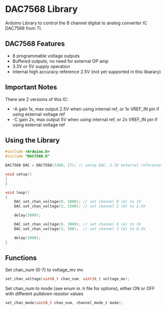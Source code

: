 # DAC7568 Library

Arduino Library to control the 8 channel digital to analog converter IC DAC7568 from TI.

## DAC7568 Features

* 8 programmable voltage outputs
* Buffered outputs, no need for external OP amp
* 3.3V or 5V supply operation
* Internal high accuracy reference 2.5V (not yet supported in this libarary)

## Important Notes

There are 2 versions of this IC:
* -A gain 1x, max output 2.5V when using internal ref, or 1x VREF_IN pin if using external voltage ref
* -C gain 2x, max output 5V when using internal ref, or 2x VREF_IN pin if using external voltage ref

## Using the Library

```c
#include <Arduino.h>
#include "DAC7568.h"

DAC7568 DAC = DAC7568(3300, 17); // setup DAC, 3.3V external reference (VREF_IN pin), pin 17 for SYNC

void setup()
{
}

void loop()
{
    DAC.set_chan_voltage(0, 1000); // set channel 0 (A) to 1V
    DAC.set_chan_voltage(3, 2500); // set channel 3 (D) to 2.5V

    delay(3000);

    DAC.set_chan_voltage(0, 3000); // set channel 0 (A) to 3V
    DAC.set_chan_voltage(3, 500);  // set channel 3 (D) to 0.5V

    delay(3000);
}
```

## Functions

Set chan_num (0-7) to voltage_mv mv
```c
set_chan_voltage(uint8_t chan_num, uint16_t voltage_mv);
```

Set chan_num to mode (see enum in .h file for options), either ON or OFF with different pulldown resistor values
```c
set_chan_mode(uint8_t chan_num, channel_mode_t mode);
```
